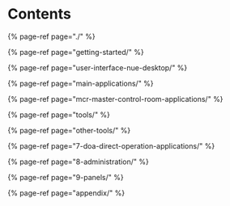 # Contents

{% page-ref page="./" %}

{% page-ref page="getting-started/" %}

{% page-ref page="user-interface-nue-desktop/" %}

{% page-ref page="main-applications/" %}

{% page-ref page="mcr-master-control-room-applications/" %}

{% page-ref page="tools/" %}

{% page-ref page="other-tools/" %}

{% page-ref page="7-doa-direct-operation-applications/" %}

{% page-ref page="8-administration/" %}

{% page-ref page="9-panels/" %}

{% page-ref page="appendix/" %}



